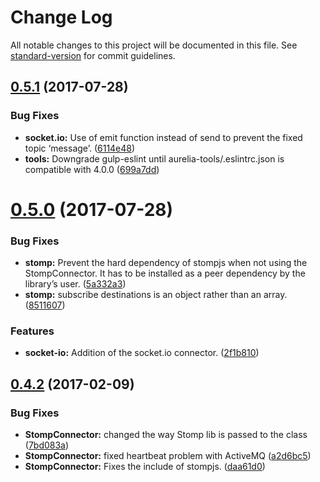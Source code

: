 # Change Log

All notable changes to this project will be documented in this file. See [standard-version](https://github.com/conventional-changelog/standard-version) for commit guidelines.

<a name="0.5.1"></a>
## [0.5.1](https://github.com/atomictech/aurelia-pubsub/compare/v0.5.0...v0.5.1) (2017-07-28)


### Bug Fixes

* **socket.io:** Use of emit function instead of send to prevent the fixed topic ‘message’. ([6114e48](https://github.com/atomictech/aurelia-pubsub/commit/6114e48))
* **tools:** Downgrade gulp-eslint until aurelia-tools/.eslintrc.json is compatible with 4.0.0 ([699a7dd](https://github.com/atomictech/aurelia-pubsub/commit/699a7dd))



<a name="0.5.0"></a>
# [0.5.0](https://github.com/atomictech/aurelia-pubsub/compare/0.4.2...v0.5.0) (2017-07-28)


### Bug Fixes

* **stomp:** Prevent the hard dependency of stompjs when not using the StompConnector. It has to be installed as a peer dependency by the library’s user. ([5a332a3](https://github.com/atomictech/aurelia-pubsub/commit/5a332a3))
* **stomp:** subscribe destinations is an object rather than an array. ([8511607](https://github.com/atomictech/aurelia-pubsub/commit/8511607))


### Features

* **socket-io:** Addition of the socket.io connector. ([2f1b810](https://github.com/atomictech/aurelia-pubsub/commit/2f1b810))



<a name="0.4.2"></a>
## [0.4.2](https://github.com/atomictech/aurelia-pubsub/compare/7bd083a...0.4.2) (2017-02-09)


### Bug Fixes

* **StompConnector:** changed the way Stomp lib is passed to the class ([7bd083a](https://github.com/atomictech/aurelia-pubsub/commit/7bd083a))
* **StompConnector:** fixed heartbeat problem with ActiveMQ ([a2d6bc5](https://github.com/atomictech/aurelia-pubsub/commit/a2d6bc5))
* **StompConnector:** Fixes the include of stompjs. ([daa61d0](https://github.com/atomictech/aurelia-pubsub/commit/daa61d0))



